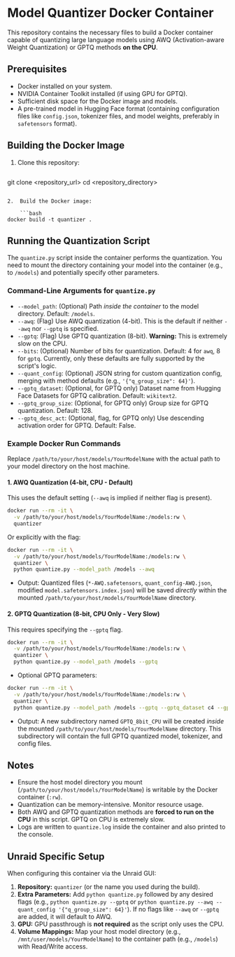 # Model Quantizer Docker Container

This repository contains the necessary files to build a Docker container capable of quantizing large language models using AWQ (Activation-aware Weight Quantization) or GPTQ methods **on the CPU**.

## Prerequisites

*   Docker installed on your system.
*   NVIDIA Container Toolkit installed (if using GPU for GPTQ).
*   Sufficient disk space for the Docker image and models.
*   A pre-trained model in Hugging Face format (containing configuration files like `config.json`, tokenizer files, and model weights, preferably in `safetensors` format).

## Building the Docker Image

1.  Clone this repository:

    ```bash
git clone <repository_url>
cd <repository_directory>
```

2.  Build the Docker image:

    ```bash
docker build -t quantizer .
```

## Running the Quantization Script

The `quantize.py` script inside the container performs the quantization. You need to mount the directory containing your model into the container (e.g., to `/models`) and potentially specify other parameters.

### Command-Line Arguments for `quantize.py`

*   `--model_path`: (Optional) Path *inside the container* to the model directory. Default: `/models`.
*   `--awq`: (Flag) Use AWQ quantization (4-bit). This is the default if neither `--awq` nor `--gptq` is specified.
*   `--gptq`: (Flag) Use GPTQ quantization (8-bit). **Warning:** This is extremely slow on the CPU.
*   `--bits`: (Optional) Number of bits for quantization. Default: 4 for `awq`, 8 for `gptq`. Currently, only these defaults are fully supported by the script's logic.
*   `--quant_config`: (Optional) JSON string for custom quantization config, merging with method defaults (e.g., `'{"q_group_size": 64}'`).
*   `--gptq_dataset`: (Optional, for GPTQ only) Dataset name from Hugging Face Datasets for GPTQ calibration. Default: `wikitext2`.
*   `--gptq_group_size`: (Optional, for GPTQ only) Group size for GPTQ quantization. Default: 128.
*   `--gptq_desc_act`: (Optional, flag, for GPTQ only) Use descending activation order for GPTQ. Default: False.

### Example Docker Run Commands

Replace `/path/to/your/host/models/YourModelName` with the actual path to your model directory on the host machine.

#### 1. AWQ Quantization (4-bit, CPU - Default)

This uses the default setting (`--awq` is implied if neither flag is present).

```bash
docker run --rm -it \
  -v /path/to/your/host/models/YourModelName:/models:rw \
  quantizer
```

Or explicitly with the flag:

```bash
docker run --rm -it \
  -v /path/to/your/host/models/YourModelName:/models:rw \
  quantizer \
  python quantize.py --model_path /models --awq
```

*   Output: Quantized files (`*-AWQ.safetensors`, `quant_config-AWQ.json`, modified `model.safetensors.index.json`) will be saved *directly* within the mounted `/path/to/your/host/models/YourModelName` directory.

#### 2. GPTQ Quantization (8-bit, CPU Only - Very Slow)

This requires specifying the `--gptq` flag.

```bash
docker run --rm -it \
  -v /path/to/your/host/models/YourModelName:/models:rw \
  quantizer \
  python quantize.py --model_path /models --gptq
```

*   Optional GPTQ parameters:

```bash
docker run --rm -it \
  -v /path/to/your/host/models/YourModelName:/models:rw \
  quantizer \
  python quantize.py --model_path /models --gptq --gptq_dataset c4 --gptq_group_size 64 --gptq_desc_act
```

*   Output: A new subdirectory named `GPTQ_8bit_CPU` will be created *inside* the mounted `/path/to/your/host/models/YourModelName` directory. This subdirectory will contain the full GPTQ quantized model, tokenizer, and config files.

## Notes

*   Ensure the host model directory you mount (`/path/to/your/host/models/YourModelName`) is writable by the Docker container (`:rw`).
*   Quantization can be memory-intensive. Monitor resource usage.
*   Both AWQ and GPTQ quantization methods are **forced to run on the CPU** in this script. GPTQ on CPU is extremely slow.
*   Logs are written to `quantize.log` inside the container and also printed to the console.

## Unraid Specific Setup

When configuring this container via the Unraid GUI:

1.  **Repository:** `quantizer` (or the name you used during the build).
2.  **Extra Parameters:** Add `python quantize.py` followed by any desired flags (e.g., `python quantize.py --gptq` or `python quantize.py --awq --quant_config '{"q_group_size": 64}'`). If no flags like `--awq` or `--gptq` are added, it will default to AWQ.
3.  **GPU:** GPU passthrough is **not required** as the script only uses the CPU.
4.  **Volume Mappings:** Map your host model directory (e.g., `/mnt/user/models/YourModelName`) to the container path (e.g., `/models`) with Read/Write access.
